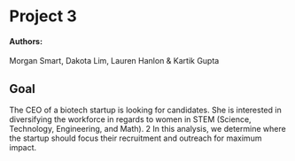 # Project 3
#### Authors:

Morgan Smart, Dakota Lim, Lauren Hanlon & Kartik Gupta

## Goal

The CEO of a biotech startup is looking for candidates. She is interested in diversifying the workforce in regards to women in STEM (Science, Technology, Engineering, and Math). 2 In this analysis, we determine where the startup should focus their recruitment and outreach for maximum impact.
